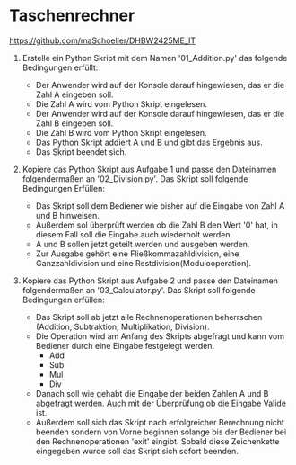 # Taschenrechner
https://github.com/maSchoeller/DHBW2425ME_IT
1. Erstelle ein Python Skript mit dem Namen '01_Addition.py' das folgende Bedingungen erfüllt:
    - Der Anwender wird auf der Konsole darauf hingewiesen, das er die Zahl A eingeben soll.
    - Die Zahl A wird vom Python Skript eingelesen.
    - Der Anwender wird auf der Konsole darauf hingewiesen, das er die Zahl B eingeben soll.
    - Die Zahl B wird vom Python Skript eingelesen.
    - Das Python Skript addiert A und B und gibt das Ergebnis aus.
    - Das Skript beendet sich.
    
2. Kopiere das Python Skript aus Aufgabe 1 und passe den Dateinamen folgendermaßen an '02_Division.py'. Das Skript soll folgende Bedingungen Erfüllen:
    - Das Skript soll dem Bediener wie bisher auf die Eingabe von Zahl A und B hinweisen.
    - Außerdem sol überprüft werden ob die Zahl B den Wert '0' hat, in diesem Fall soll die Eingabe auch wiederholt werden.
    - A und B sollen jetzt geteilt werden und ausgeben werden.
    - Zur Ausgabe gehört eine Fließkommazahldivision, eine Ganzzahldivision und eine Restdivision(Modulooperation).

3. Kopiere das Python Skript aus Aufgabe 2 und passe den Dateinamen folgendermaßen an '03_Calculator.py'. Das Skript soll folgende Bedingungen erfüllen:
    - Das Skript soll ab jetzt alle Rechnenoperationen beherrschen (Addition, Subtraktion, Multiplikation, Division).
    - Die Operation wird am Anfang des Skripts abgefragt und kann vom Bediener durch eine Eingabe festgelegt werden.
        - Add
        - Sub
        - Mul
        - Div
    - Danach soll wie gehabt die Eingabe der beiden Zahlen A und B abgefragt werden. Auch mit der Überprüfung ob die Eingabe Valide ist.
    - Außerdem soll sich das Skript nach erfolgreicher Berechnung nicht beenden sondern von Vorne beginnen solange bis der Bediener bei den Rechnenoperationen 'exit' eingibt. Sobald diese Zeichenkette eingegeben wurde soll das Skript sich sofort beenden.